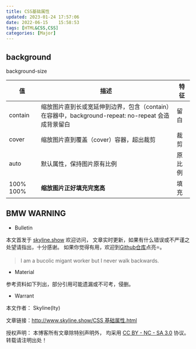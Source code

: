 ```yaml
---
title: CSS基础属性
updated: 2023-01-24	17:57:06
date: 2022-06-15	15:58:53
tags: [HTML&CSS,CSS]
categories: [Major]
---
```

            
            

## background

background-size

| 值        | 描述                                                                                               | 特征   |
| --------- | -------------------------------------------------------------------------------------------------- | ------ |
| contain   | 缩放图片直到长或宽延伸到边界，包含（contain）在容器中，background-repeat: no-repeat 会造成背景留白 | 留白   |
| cover     | 缩放图片直到覆盖（cover）容器，超出裁剪                                                            | 裁剪   |
| auto      | 默认属性，保持图片原有比例                                                                         | 原比例 |
| 100% 100% | **缩放图片正好填充完宽高**                                                                         | 填充   |

## BMW WARNING

- Bulletin

本文首发于 [skyline.show](http://www.skyline.show) 欢迎访问，
文章实时更新，如果有什么错误或不严谨之处望请指出，十分感谢。
如果你觉得有用，欢迎到[Github仓库](https://github.com/skylinety/Blog)点亮⭐️。

> I am a bucolic migant worker but I never walk backwards.

- Material

参考资料如下列出，部分引用可能遗漏或不可考，侵删。

>

- Warrant

本文作者： Skyline(lty)

文章链接：[http://www.skyline.show/CSS 基础属性.html](http://www.skyline.show/CSS基础属性.html)

授权声明： 本博客所有文章除特别声明外， 均采用 [CC BY - NC - SA 3.0](https://creativecommons.org/licenses/by-nc-sa/3.0/deed.zh) 协议。 转载请注明出处！
